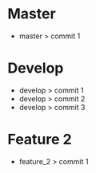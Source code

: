 # Master
* master > commit 1

# Develop
* develop > commit 1
* develop > commit 2
* develop > commit 3

# Feature 2
* feature_2 > commit 1